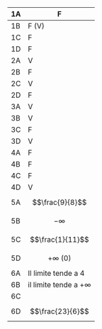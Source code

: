 
| 1A  | F                           |
| --- | --------------------------- |
| 1B  | F (V)                       |
| 1C  | F                           |
| 1D  | F                           |
| 2A  | V                           |
| 2B  | F                           |
| 2C  | V                           |
| 2D  | F                           |
| 3A  | V                           |
| 3B  | V                           |
| 3C  | F                           |
| 3D  | V                           |
| 4A  | F                           |
| 4B  | F                           |
| 4C  | F                           |
| 4D  | V                           |
| 5A  | $$\frac{9}{8}$$             |
| 5B  | $$-\infty$$                 |
| 5C  | $$\frac{1}{11}$$            |
| 5D  | $$+\infty\ (0)$$            |
| 6A  | Il limite tende a $4$       |
| 6B  | il limite tende a $+\infty$ |
| 6C  |                             |
| 6D  | $$\frac{23}{6}$$            |
